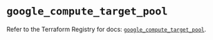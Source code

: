 # `google_compute_target_pool`

Refer to the Terraform Registry for docs: [`google_compute_target_pool`](https://registry.terraform.io/providers/hashicorp/google/6.10.0/docs/resources/compute_target_pool).
